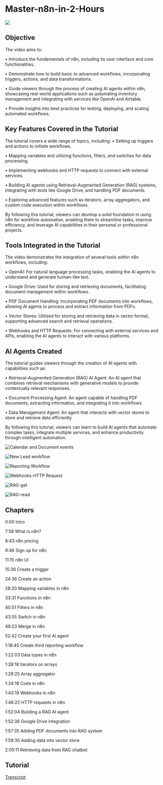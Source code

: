 # Master-n8n-in-2-Hours
<a href="https://www.youtube.com/watch?v=AURnISajubk&list=WL&index=1&t=4724s"><img src="https://img.shields.io/badge/-YouTube-0072b1?&style=for-the-badge&logo=YouTube&logoColor=white" /></a>

## Objective
The video aims to:

•	Introduce the fundamentals of n8n, including its user interface and core functionalities.

•	Demonstrate how to build basic to advanced workflows, incorporating triggers, actions, and data transformations.

•	Guide viewers through the process of creating AI agents within n8n, showcasing real-world applications such as automating inventory management and integrating with services like OpenAI and Airtable.

•	Provide insights into best practices for testing, deploying, and scaling automated workflows.

## Key Features Covered in the Tutorial
The tutorial covers a wide range of topics, including:
•	Setting up triggers and actions to initiate workflows.

•	Mapping variables and utilizing functions, filters, and switches for data processing.

•	Implementing webhooks and HTTP requests to connect with external services.

•	Building AI agents using Retrieval-Augmented Generation (RAG) systems, integrating with tools like Google Drive, and handling PDF documents.

•	Exploring advanced features such as iterators, array aggregators, and custom code execution within workflows.

By following this tutorial, viewers can develop a solid foundation in using n8n for workflow automation, enabling them to streamline tasks, improve efficiency, and leverage AI capabilities in their personal or professional projects.


## Tools Integrated in the Tutorial
The video demonstrates the integration of several tools within n8n workflows, including:

•	OpenAI: For natural language processing tasks, enabling the AI agents to understand and generate human-like text.

•	Google Drive: Used for storing and retrieving documents, facilitating document management within workflows.

•	PDF Document Handling: Incorporating PDF documents into workflows, allowing AI agents to process and extract information from PDFs.

•	Vector Stores: Utilized for storing and retrieving data in vector format, supporting advanced search and retrieval operations.

•	Webhooks and HTTP Requests: For connecting with external services and APIs, enabling the AI agents to interact with various platforms.

## AI Agents Created
The tutorial guides viewers through the creation of AI agents with capabilities such as:

•	Retrieval-Augmented Generation (RAG) AI Agent: An AI agent that combines retrieval mechanisms with generative models to provide contextually relevant responses.

•	Document Processing Agent: An agent capable of handling PDF documents, extracting information, and integrating it into workflows.

•	Data Management Agent: An agent that interacts with vector stores to store and retrieve data efficiently.

By following this tutorial, viewers can learn to build AI agents that automate complex tasks, integrate multiple services, and enhance productivity through intelligent automation.

![Calendar and Document events](https://github.com/user-attachments/assets/51f37c43-69fd-4d35-b646-75a3af081384)

![New Lead workflow](https://github.com/user-attachments/assets/8b249f84-47c2-4ef4-99e4-a8175b392809)

![Reporting Workflow](https://github.com/user-attachments/assets/6ae13d1f-f522-476c-a818-b3a674fa0763)

![Webhooks-HTTP Request](https://github.com/user-attachments/assets/d348d141-f27e-45fc-939c-47acfc02ea06)

![RAG-get](https://github.com/user-attachments/assets/36164fda-50af-4878-a4e9-9316394990a7)

![RAG-read](https://github.com/user-attachments/assets/d30d8209-1705-4b9e-891c-a078b5dc5f2b)


## Chapters
0:00 Intro

7:58 What is n8n?

8:43 n8n pricing

9:46 Sign up for n8n

11:15 n8n UI

15:36 Create a trigger

24:36 Create an action

28:20 Mapping variables in n8n

33:31 Functions in n8n

40:51 Filters in n8n

43:55 Switch in n8n

49:23 Merge in n8n

52:42 Create your first AI agent

1:18:45 Create third reporting workflow

1:22:03 Data types in n8n

1:28:18 Iterators on arrays 

1:29:25 Array aggregator

1:34:18 Code in n8n

1:43:19 Webhooks in n8n

1:46:22 HTTP requests in n8n

1:52:04 Building a RAG AI agent

1:52:36 Google Drive integration 

1:57:35 Adding PDF documents into RAG system

1:59:30 Adding data into vector store

2:05:11 Retrieving data from RAG chatbot








## Tutorial
<a href="">Transcript</a>
